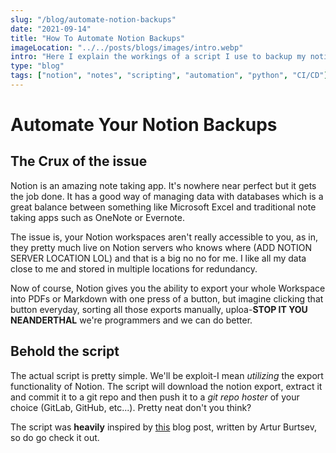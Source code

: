 ```yaml
---
slug: "/blog/automate-notion-backups"
date: "2021-09-14"
title: "How To Automate Notion Backups"
imageLocation: "../../posts/blogs/images/intro.webp"
intro: "Here I explain the workings of a script I use to backup my notion"
type: "blog"
tags: ["notion", "notes", "scripting", "automation", "python", "CI/CD"]
---
```


# Automate Your Notion Backups

## The Crux of the issue

Notion is an amazing note taking app. It's nowhere near perfect but it gets the
job done. It has a good way of managing data with databases which is a great
balance between something like Microsoft Excel and traditional note taking apps
such as OneNote or Evernote.

The issue is, your Notion workspaces aren't really accessible to you, as in,
they pretty much live on Notion servers who knows where (ADD NOTION SERVER
LOCATION LOL) and that is a big no no for me. I like all my data close to me
and stored in multiple locations for redundancy.

Now of course, Notion gives you the ability to export your whole Workspace into
PDFs or Markdown with one press of a button, but imagine clicking that button
everyday, sorting all those exports manually, uploa-**STOP IT YOU NEANDERTHAL**
we're programmers and we can do better.

## Behold the script

The actual script is pretty simple. We'll be exploit-I mean *utilizing* the
export functionality of Notion. The script will download the notion export,
extract it and commit it to a git repo and then push it to a *git repo hoster* of
your choice (GitLab, GitHub, etc...). Pretty neat don't you think?

The script was **heavily** inspired by
[this](https://artur-en.medium.com/?p=f6af4edc298d) blog post, written by Artur
Burtsev, so do go check it out.